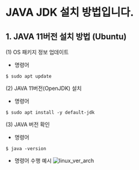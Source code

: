 # JAVA JDK 설치 방법입니다.

## 1. JAVA 11버전 설치 방법 (Ubuntu)
(1) OS 패키지 정보 업데이트
* 명령어
```
$ sudo apt update
```

(2) JAVA 11버전(OpenJDK) 설치
* 명령어
```
$ sudo apt install -y default-jdk
```

(3) JAVA 버전 확인
* 명령어
```
$ java -version
```

* 명령어 수행 예시
![linux_ver_arch](https://devopsrunbook-fastcampus.s3.ap-northeast-2.amazonaws.com/FastCampus/Part2_Docker/QnA/linux_ver_arch.png)
